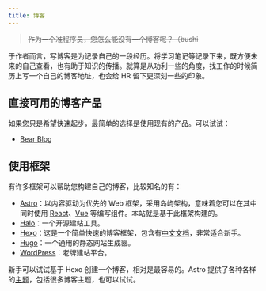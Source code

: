 ```yaml
---
title: 博客
---
```


> ~~作为一个准程序员，您怎么能没有一个博客呢？（bushi~~

于作者而言，写博客是为记录自己的一段经历。将学习笔记等记录下来，既方便未来的自己查看，也有助于知识的传播。就算是从功利一些的角度，找工作的时候简历上写一个自己的博客地址，也会给 HR 留下更深刻一些的印象。

## 直接可用的博客产品

如果您只是希望快速起步，最简单的选择是使用现有的产品。可以试试：

- [Bear Blog](https://bearblog.dev/)

## 使用框架

有许多框架可以帮助您构建自己的博客，比较知名的有：

- [Astro](https://astro.build/)：以内容驱动为优先的 Web 框架，采用岛屿架构，意味着您可以在其中同时使用 [React](https://react.dev/)、[Vue](https://cn.vuejs.org/) 等编写组件。本站就是基于此框架构建的。
- [Halo](https://www.halo.run/)：一个开源建站工具。
- [Hexo](https://hexo.io/)：这是一个简单快速的博客框架，包含有[中文文档](https://hexo.io/zh-cn/docs/index.html)，非常适合新手。
- [Hugo](https://gohugo.io/)：一个通用的静态网站生成器。
- [WordPress](https://cn.wordpress.org/)：老牌建站平台。

新手可以试试基于 Hexo 创建一个博客，相对是最容易的。Astro 提供了各种各样的[主题](https://astro.build/themes)，包括很多博客主题，也可以试试。

